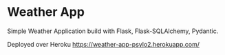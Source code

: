 # Weather App

Simple Weather Application
build with Flask, Flask-SQLAlchemy, Pydantic.

Deployed over Heroku https://weather-app-psylo2.herokuapp.com/ 
